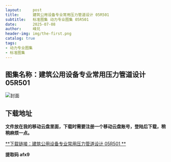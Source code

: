 ```yaml
---
layout:     post
title:      建筑公用设备专业常用压力管道设计 05R501
subtitle:   标准图集 动力专业图集 05R501
date:       2025-07-08
author:     峰兄
header-img: img/the-first.png
catalog: true
tags:
- 动力专业图集
- 标准图集
---
```

## 图集名称：建筑公用设备专业常用压力管道设计 05R501
![封面](https://pic1.imgdb.cn/item/6867954c58cb8da5c88fcbd7.jpg)


## 下载地址 ##
**文件放在我的移动云盘里面，下载时需要注册一个移动云盘账号，登陆后下载，稍稍麻烦一点。**  
  
[**下载链接：建筑公用设备专业常用压力管道设计 05R501 **](https://caiyun.139.com/w/i/2nQQWoYqxrRa9)


**提取码 afx9**

